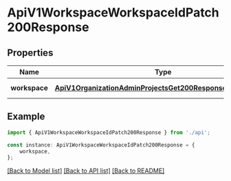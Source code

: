 # ApiV1WorkspaceWorkspaceIdPatch200Response


## Properties

Name | Type | Description | Notes
------------ | ------------- | ------------- | -------------
**workspace** | [**ApiV1OrganizationAdminProjectsGet200ResponseProjectsInner**](ApiV1OrganizationAdminProjectsGet200ResponseProjectsInner.md) |  | [default to undefined]

## Example

```typescript
import { ApiV1WorkspaceWorkspaceIdPatch200Response } from './api';

const instance: ApiV1WorkspaceWorkspaceIdPatch200Response = {
    workspace,
};
```

[[Back to Model list]](../README.md#documentation-for-models) [[Back to API list]](../README.md#documentation-for-api-endpoints) [[Back to README]](../README.md)
